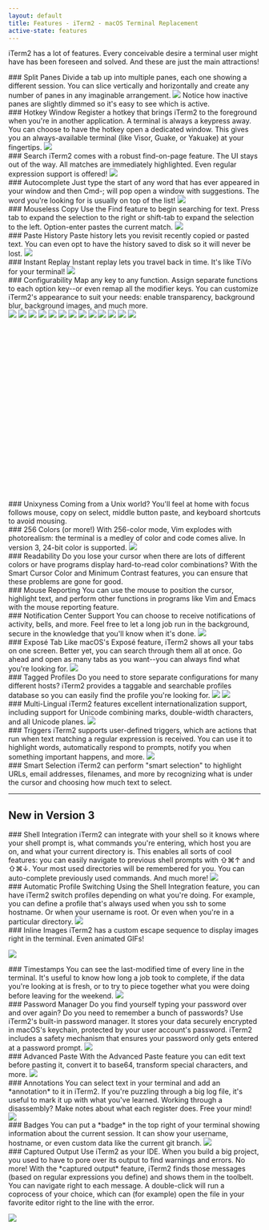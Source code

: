```yaml
---
layout: default
title: Features - iTerm2 - macOS Terminal Replacement
active-state: features
---
```

iTerm2 has a lot of features. Every conceivable desire a terminal user might have has been foreseen and solved. And these are just the main attractions!

<section class="feature-block">
<a name="split-panes"></a>
### Split Panes
Divide a tab up into multiple panes, each one showing a different session. You can slice vertically and horizontally and create any number of panes in any imaginable arrangement.
<a href="img/screenshots/split_panes_full.png" target="_blank"><img src="img/screenshots/split_panes.png"></a>
Notice how inactive panes are slightly dimmed so it's easy to see which is active.

</section>
<section class="feature-block">
<a name="hotkey-window"></a>
### Hotkey Window
Register a hotkey that brings iTerm2 to the foreground when you're in another application. A terminal is always a keypress away. You can choose to have the hotkey open a dedicated window. This gives you an always-available terminal (like Visor, Guake, or Yakuake) at your fingertips.
<a href="img/screenshots/hotkeywindow_full.png" target="_blank"><img src="img/screenshots/hotkeywindow.png"></a>

</section>
<section class="feature-block">
<a name="search"></a>
### Search
iTerm2 comes with a robust find-on-page feature. The UI stays out of the way. All matches are immediately highlighted. Even regular expression support is offered!
<a href="img/screenshots/search.png" target="_blank"><img src="img/screenshots/search.png"></a>

</section>
<section class="feature-block">
<a name="autocomplete"></a>
### Autocomplete
Just type the start of any word that has ever appeared in your window and then Cmd-; will pop open a window with suggestions. The word you're looking for is usually on top of the list!
<a href="img/screenshots/autocomplete.png" target="_blank"><img src="img/screenshots/autocomplete.png"></a>

</section>
<section class="feature-block">
<a name="mouseless-copy"></a>
### Mouseless Copy
Use the Find feature to begin searching for text. Press tab to expand the selection to the right or shift-tab to expand the selection to the left. Option-enter pastes the current match.
<a href="img/screenshots/mouselesscopy.gif" target="_blank"><img src="img/screenshots/mouselesscopy.gif"></a>

</section>
<section class="feature-block">
<a name="paste-history"></a>
### Paste History
Paste history lets you revisit recently copied or pasted text. You can even opt to have the history saved to disk so it will never be lost.
<a href="img/screenshots/pastehistory.png" target="_blank"><img src="img/screenshots/pastehistory.png"></a>

</section>
<section class="feature-block">
<a name="instant-replace"></a>
### Instant Replay
Instant replay lets you travel back in time. It's like TiVo for your terminal!
<a href="img/screenshots/instantreplay.gif" target="_blank"><img src="img/screenshots/instantreplay.gif"></a>

</section>
<section>
<a name="configurability"></a>
### Configurability
Map any key to any function. Assign separate functions to each option key--or even remap all the modifier keys. You can customize iTerm2's appearance to suit your needs: enable transparency, background blur, background images, and much more.
<div style="overflow-x:scroll; overflow-y: hidden; height: 379px;">
<div style="width: 7800px; height: 379px; white-space: nowrap">
<a href="img/screenshots/v2-screen-shots/general.png" target="_blank"><img src="img/screenshots/v2-screen-shots/general.jpg"></a>
<a href="img/screenshots/v2-screen-shots/appearance.png" target="_blank"><img src="img/screenshots/v2-screen-shots/appearance.jpg"></a>
<a href="img/screenshots/v2-screen-shots/profiles_general.png" target="_blank"><img src="img/screenshots/v2-screen-shots/profiles_general.jpg"></a>
<a href="img/screenshots/v2-screen-shots/profiles_colors.png" target="_blank"><img src="img/screenshots/v2-screen-shots/profiles_colors.jpg"></a>
<a href="img/screenshots/v2-screen-shots/profiles_text.png" target="_blank"><img src="img/screenshots/v2-screen-shots/profiles_text.jpg"></a>
<a href="img/screenshots/v2-screen-shots/profiles_window.png" target="_blank"><img src="img/screenshots/v2-screen-shots/profiles_window.jpg"></a>
<a href="img/screenshots/v2-screen-shots/profiles_terminal.png" target="_blank"><img src="img/screenshots/v2-screen-shots/profiles_terminal.jpg"></a>
<a href="img/screenshots/v2-screen-shots/profiles_session.png" target="_blank"><img src="img/screenshots/v2-screen-shots/profiles_session.jpg"></a>
<a href="img/screenshots/v2-screen-shots/profiles_keys.png" target="_blank"><img src="img/screenshots/v2-screen-shots/profiles_keys.jpg"></a>
<a href="img/screenshots/v2-screen-shots/profiles_advanced.png" target="_blank"><img src="img/screenshots/v2-screen-shots/profiles_advanced.jpg"></a>
<a href="img/screenshots/v2-screen-shots/profiles_keys.jpg" target="_blank"><img src="img/screenshots/v2-screen-shots/keys.jpg"></a>
<a href="img/screenshots/v2-screen-shots/profiles_pointer.png" target="_blank"><img src="img/screenshots/v2-screen-shots/pointer.jpg"></a>
<a href="img/screenshots/v2-screen-shots/profiles_arrangements.png" target="_blank"><img src="img/screenshots/v2-screen-shots/savedarrangements.jpg"></a>
</div>
</div>

</section>
<section class="feature-block">
<a name="unixyness"></a>
### Unixyness
Coming from a Unix world? You'll feel at home with focus follows mouse, copy on select, middle button paste, and keyboard shortcuts to avoid mousing.

</section>
<section class="feature-block">
<a name="256-colors"></a>
### 256 Colors (or more!)
With 256-color mode, Vim explodes with photorealism: the terminal is a medley of color and code comes alive. In version 3, 24-bit color is supported.
<a href="img/screenshots/256colors.png" target="_blank"><img src="img/screenshots/256colors.png"></a>

</section>
<section class="feature-block">
<a name="readability"></a>
### Readability
Do you lose your cursor when there are lots of different colors or have programs display hard-to-read color combinations? With the Smart Cursor Color and Minimum Contrast features, you can ensure that these problems are gone for good.

</section>
<section class="feature-block">
<a name="mouse-reporting"></a>
### Mouse Reporting
You can use the mouse to position the cursor, highlight text, and perform other functions in programs like Vim and Emacs with the mouse reporting feature.

</section>
<section class="feature-block">
<a name="growl-support"></a>
### Notification Center Support
You can choose to receive notifications of activity, bells, and more. Feel free to let a long job run in the background, secure in the knowledge that you'll know when it's done.
<a href="img/screenshots/growl.png" target="_blank"><img src="img/screenshots/growl.png"></a>

</section>
<section class="feature-block">
<a name="expose-tabs"></a>
### Exposé Tab
Like macOS's Exposé feature, iTerm2 shows all your tabs on one screen. Better yet, you can search through them all at once. Go ahead and open as many tabs as you want--you can always find what you're looking for.
<a href="img/screenshots/expose_full.jpg" target="_blank"><img src="img/screenshots/expose.png"></a>

</section>
<section class="feature-block">
<a name="tagged-profiles"></a>
### Tagged Profiles
Do you need to store separate configurations for many different hosts? iTerm2 provides a taggable and searchable profiles database so you can easily find the profile you're looking for.
<a href="img/screenshots/profiles1_full.png" target="_blank"><img src="img/screenshots/profiles1.png"></a>
<a href="img/screenshots/profiles2_full.png" target="_blank"><img src="img/screenshots/profiles2.png"></a>

</section>
<section class="feature-block">
<a name="multi-lingual"></a>
### Multi-Lingual
iTerm2 features excellent internationalization support, including support for Unicode combining marks, double-width characters, and all Unicode planes.
<a href="img/screenshots/utf8.png" target="_blank"><img src="img/screenshots/utf8.png"></a>

</section>
<section class="feature-block">
<a name="triggers"></a>
### Triggers
iTerm2 supports user-defined triggers, which are actions that run when text matching a regular expression is received. You can use it to highlight words, automatically respond to prompts, notify you when something important happens, and more.
<a href="img/screenshots/v2-screen-shots/triggers_full.png" target="_blank"><img src="img/screenshots/v2-screen-shots/triggers.png"></a>

</section>
<section class="feature-block">
<a name="smart-selection"></a>
### Smart Selection
iTerm2 can perform "smart selection" to highlight URLs, email addresses, filenames, and more by recognizing what is under the cursor and choosing how much text to select.

</section>

<hr>

## New in Version 3

<section class="feature-block">
<a name="shell-integration"></a>
### Shell Integration
iTerm2 can integrate with your shell so it knows where your shell prompt is, what commands you're entering, which host you are on, and what your current directory is. This enables all sorts of cool features: you can easily navigate to previous shell prompts with &#8679;&#8984;&uarr; and &#8679;&#8984;&darr;. Your most used directories will be remembered for you. You can auto-complete previously used commands. And much more!
<a href="img/screenshots/v3-screen-shots/iterm2-shell-integration-navigation-demo.mov" target="_blank"><img src="img/screenshots/v3-screen-shots/iterm2-shell-integration-navigation-demo.gif"></a>
</section>

<section class="feature-block">
<a name="automatic-profile-switching"></a>
### Automatic Profile Switching
Using the Shell Integration feature, you can have iTerm2 switch profiles depending on what you're doing. For example, you can define a profile that's always used when you ssh to some hostname. Or when your username is root. Or even when you're in a particular directory.
<a href="img/screenshots/v3-screen-shots/iterm2-automatic-profile-switching.mov" target="_blank">
<img src="img/screenshots/v3-screen-shots/iterm2-automatic-profile-switching.gif"></a>
</section>

<section class="feature-block">
<a name="inline-images"></a>
### Inline Images
iTerm2 has a custom escape sequence to display images right in the terminal. Even animated GIFs!

<a href="img/screenshots/v3-screen-shots/iterm2-inline-images-demo.mov" target="_blank"><img src="img/screenshots/v3-screen-shots/iterm2-inline-images-demo.gif"></a>
</section>

<section class="feature-block">
<a name="timestamps"></a>
### Timestamps
You can see the last-modified time of every line in the terminal. It's useful to know how long a job took to complete, if the data you're looking at is fresh, or to try to piece together what you were doing before leaving for the weekend.

<img src="img/screenshots/v3-screen-shots/iterm2-timestamps.png" class="linkless-image">
</section>

<section class="feature-block">
<a name="password-manager"></a>
### Password Manager
Do you find yourself typing your password over and over again? Do you need to remember a bunch of passwords? Use iTerm2's built-in password manager. It stores your data securely encrypted in macOS's keychain, protected by your user account's password. iTerm2 includes a safety mechanism that ensures your password only gets entered at a password prompt.

<img src="img/screenshots/v3-screen-shots/iterm2-password-manager.png" class="linkless-image">
</section>

<section class="feature-block">
<a name="advanced-paste"></a>
### Advanced Paste
With the Advanced Paste feature you can edit text before pasting it, convert it to base64, transform special characters, and more.

<img src="img/screenshots/v3-screen-shots/iterm2-advanced-paste.png" class="linkless-image">
</section>

<section class="feature-block">
<a name="annotations"></a>
### Annotations
You can select text in your terminal and add an *annotation* to it in iTerm2. If you're puzzling through a big log file, it's useful to mark it up with what you've learned. Working through a disassembly? Make notes about what each register does. Free your mind!

<img src="img/screenshots/v3-screen-shots/iterm2-annotations.png" class="linkless-image">
</section>

<section class="feature-block">
<a name="badges"></a>
### Badges
You can put a *badge* in the top right of your terminal showing information about the current session. It can show your username, hostname, or even custom data like the current git branch.

<img src="img/screenshots/v3-screen-shots/iterm2-badges.png" class="linkless-image">
</section>

<section class="feature-block">
<a name="captured-output"></a>
### Captured Output
Use iTerm2 as your IDE. When you build a big project, you used to have to pore over its output to find warnings and errors. No more! With the *captured output* feature, iTerm2 finds those messages (based on regular expressions you define) and shows them in the toolbelt. You can navigate right to each message. A double-click will run a coprocess of your choice, which can (for example) open the file in your favorite editor right to the line with the error.

<a href="img/screenshots/v3-screen-shots/iterm2-captured-output.mov" target="_blank"><img src="img/screenshots/v3-screen-shots/iterm2-captured-output.gif"></a>
</section>


